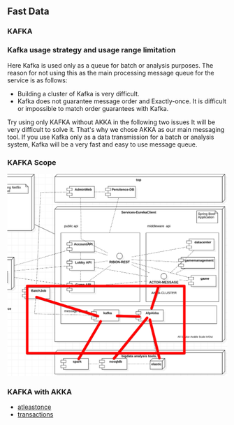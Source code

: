 ## Fast Data



### KAFKA

### Kafka usage strategy and usage range limitation

Here Kafka is used only as a queue for batch or analysis purposes. The reason for not using this as the main processing message queue for the service is as follows:
* Building a cluster of Kafka is very difficult.
* Kafka does not guarantee message order and Exactly-once. It is difficult or impossible to match order guarantees with Kafka.

Try using only KAFKA without AKKA in the following two issues It will be very difficult to solve it. That's why we chose AKKA as our main messaging tool.
If you use Kafka only as a data transmission for a batch or analysis system, Kafka will be a very fast and easy to use message queue.


### KAFKA Scope

![kafkascope](library/doc-res/kafka-scope.png)

### KAFKA with AKKA
- [atleastonce](https://doc.akka.io/docs/akka-stream-kafka/current/atleastonce.html)
- [transactions](https://doc.akka.io/docs/akka-stream-kafka/current/transactions.html)
